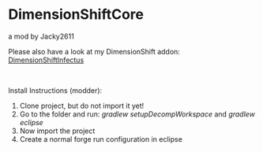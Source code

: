 # DimensionShiftCore
a mod by Jacky2611


Please also have a look at my DimensionShift addon: <a href="https://github.com/Jacky2611/DimensionShiftInfectus"> DimensionShiftInfectus</a>

<br>

Install Instructions (modder):

1. Clone project, but do not import it yet!
2. Go to the folder and run: <i>gradlew setupDecompWorkspace</i> and <i>gradlew eclipse</i>
3. Now import the project
4. Create a normal forge run configuration in eclipse
